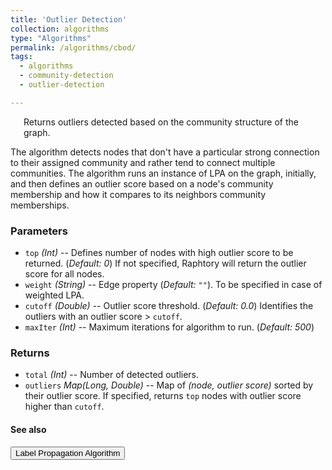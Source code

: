 ```yaml
---
title: 'Outlier Detection'
collection: algorithms
type: "Algorithms"
permalink: /algorithms/cbod/
tags:
  - algorithms
  - community-detection
  - outlier-detection

---
```



<p style="margin-left: 1.5em;"> Returns outliers detected based on the community structure of the graph. </p>

  The algorithm detects nodes that don't have a particular strong connection to their assigned community and rather tend to connect multiple communities. The algorithm runs an instance of LPA on the graph, initially, and then defines an outlier score based on a node's community membership and how it compares to its neighbors community memberships.



### Parameters
* `top`	_(Int)_	-- 	Defines number of nodes with high outlier score to be returned. (_Default: 0_)
                   	If not specified, Raphtory will return the outlier score for all nodes.
* `weight`	_(String)_	-- 	Edge property (_Default: `""`_). To be specified in case of weighted LPA.
* `cutoff`	_(Double)_	-- 	Outlier score threshold. (_Default: 0.0_) 
							Identifies the outliers with an outlier score > `cutoff`.
* `maxIter`	_(Int)_	-- 	Maximum iterations for algorithm to run. (_Default: 500_)

### Returns
* `total` _(Int)_ -- Number of detected outliers.
* `outliers`	_Map(Long, Double)_ 	-- Map of _(node, outlier score)_ sorted by their outlier score.
                  						If specified, returns `top` nodes with outlier score higher than `cutoff`.

#### See also
<button onclick="location.href='/algorithms/lpa/'" type="button" class="btn btn-default">
         Label Propagation Algorithm</button>